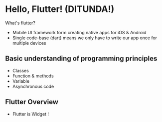 # Hello, Flutter! (DITUNDA!)

What's flutter?

- Mobile UI framework form creating native apps for iOS & Android
- Single code-base (dart) means we only have to write our app once for multiple devices

## Basic understanding of programming principles

- Classes
- Function & methods
- Variable
- Asynchronous code

## Flutter Overview

- Flutter is Widget !
